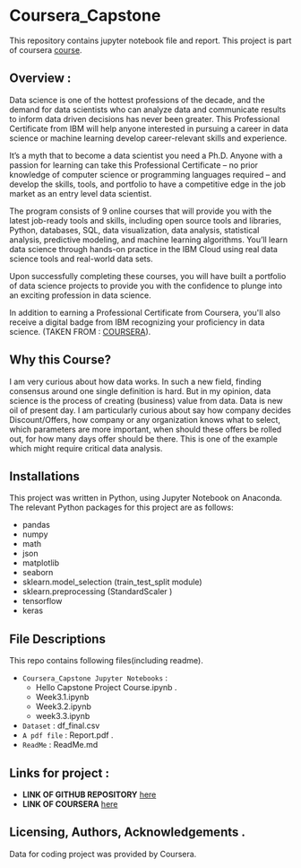 # Coursera_Capstone

This repository contains jupyter notebook file and report. This project is part of coursera [course](https://www.coursera.org/professional-certificates/ibm-data-science).

## Overview :
Data science is one of the hottest professions of the decade, and the demand for data scientists who can analyze data and communicate results to inform data driven decisions has never been greater. This Professional Certificate from IBM will help anyone interested in pursuing a career in data science or machine learning develop career-relevant skills and experience. 

It’s a myth that to become a data scientist you need a Ph.D. Anyone with a passion for learning can take this Professional Certificate – no prior knowledge of computer science or programming languages required – and develop the skills, tools, and portfolio to have a competitive edge in the job market as an entry level data scientist.

The program consists of 9 online courses that will provide you with the latest job-ready tools and skills, including open source tools and libraries, Python, databases, SQL, data visualization, data analysis, statistical analysis, predictive modeling, and machine learning algorithms. You’ll learn data science through hands-on practice in the IBM Cloud using real data science tools and real-world data sets.

Upon successfully completing these courses, you will have built a portfolio of data science projects to provide you with the confidence to plunge into an exciting profession in data science.

In addition to earning a Professional Certificate from Coursera, you'll also receive a digital badge from IBM recognizing your proficiency in data science. (TAKEN FROM : [COURSERA](https://www.coursera.org/professional-certificates/ibm-data-science)).

## Why this Course?
I am very curious about how data works. In such a new field, finding consensus around one single definition is hard. But in my opinion, data science is the process of creating (business) value from data. Data is new oil of present day.  I am particularly curious about say how company decides Discount/Offers, how company or any organization knows what to select, which parameters are more important, when should these offers be rolled out, for how many days offer should be there. This is one of the example which might require critical data analysis.

## Installations
This project was written in Python, using Jupyter Notebook on Anaconda. The relevant Python packages for this project are as follows:

- pandas
- numpy
- math
- json
- matplotlib
- seaborn
- sklearn.model_selection (train_test_split module)
- sklearn.preprocessing (StandardScaler )
- tensorflow
- keras 

## File Descriptions
This repo contains following files(including readme). 
- `Coursera_Capstone Jupyter Notebooks` : 
   - Hello Capstone Project Course.ipynb .
   - Week3.1.ipynb
   - Week3.2.ipynb
   - week3.3.ipynb
- `Dataset` : df_final.csv
- `A pdf file` : Report.pdf .
- `ReadMe` : ReadMe.md
 
## Links for project :
- **LINK OF GITHUB REPOSITORY** [here](https://github.com/dheerajpant/Coursera_Capstone)
- **LINK OF COURSERA** [here](https://www.coursera.org/professional-certificates/ibm-data-science)


## Licensing, Authors, Acknowledgements .
Data for coding project was provided by Coursera.
